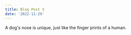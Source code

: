 ```yaml
---
title: Blog Post 3
date: '2022-11-29'
---
```


A dog's nose is unique, just like the finger prints of a human.

